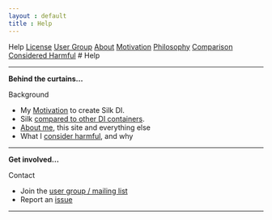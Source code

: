 ```yaml
---
layout : default
title : Help
---
```

<tour class="c-help">
Help
<a href="license.html">License</a>
<a href="https://groups.google.com/group/silk-di">User Group</a>
<a href="about.html">About</a>
<a href="motivation.html">Motivation</a>
<a href="philosophy.html">Philosophy</a>
<a href="comparison.html">Comparison</a>
<a href="harmful.html">Considered Harmful</a>
</tour>
# Help

----

<b class="bullet">Behind the curtains...</b>
<div class="icon"><span class="icon-beaker"></span>Background</div>

- My <a href="motivation.html">Motivation</a> to create Silk DI.
- Silk <a href="comparison.html">compared to other DI containers</a>.
- <a href="about.html">About me</a>, this site and everything else
- What I <a href="harmful.html">consider harmful</a>, and why

----

<b class="bullet">Get involved...</b>
<div class="icon"><span class="icon-comments"></span>Contact</div>

- Join the <a href="https://groups.google.com/group/silk-di">user group / mailing list</a>
- Report an <a href="https://github.com/jbee/silk/issues">issue</a>

----

